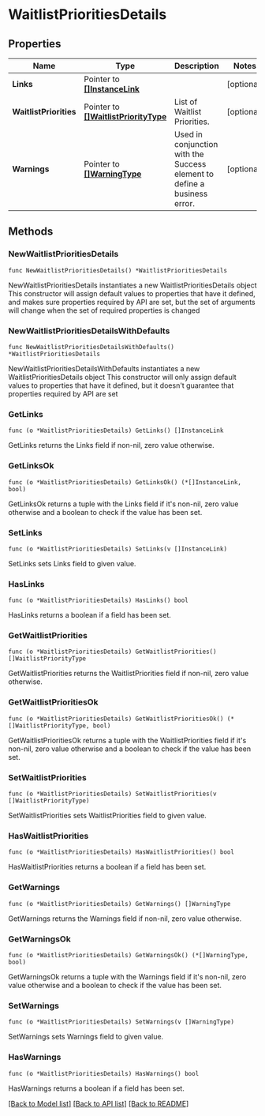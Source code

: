 # WaitlistPrioritiesDetails

## Properties

Name | Type | Description | Notes
------------ | ------------- | ------------- | -------------
**Links** | Pointer to [**[]InstanceLink**](InstanceLink.md) |  | [optional] 
**WaitlistPriorities** | Pointer to [**[]WaitlistPriorityType**](WaitlistPriorityType.md) | List of Waitlist Priorities. | [optional] 
**Warnings** | Pointer to [**[]WarningType**](WarningType.md) | Used in conjunction with the Success element to define a business error. | [optional] 

## Methods

### NewWaitlistPrioritiesDetails

`func NewWaitlistPrioritiesDetails() *WaitlistPrioritiesDetails`

NewWaitlistPrioritiesDetails instantiates a new WaitlistPrioritiesDetails object
This constructor will assign default values to properties that have it defined,
and makes sure properties required by API are set, but the set of arguments
will change when the set of required properties is changed

### NewWaitlistPrioritiesDetailsWithDefaults

`func NewWaitlistPrioritiesDetailsWithDefaults() *WaitlistPrioritiesDetails`

NewWaitlistPrioritiesDetailsWithDefaults instantiates a new WaitlistPrioritiesDetails object
This constructor will only assign default values to properties that have it defined,
but it doesn't guarantee that properties required by API are set

### GetLinks

`func (o *WaitlistPrioritiesDetails) GetLinks() []InstanceLink`

GetLinks returns the Links field if non-nil, zero value otherwise.

### GetLinksOk

`func (o *WaitlistPrioritiesDetails) GetLinksOk() (*[]InstanceLink, bool)`

GetLinksOk returns a tuple with the Links field if it's non-nil, zero value otherwise
and a boolean to check if the value has been set.

### SetLinks

`func (o *WaitlistPrioritiesDetails) SetLinks(v []InstanceLink)`

SetLinks sets Links field to given value.

### HasLinks

`func (o *WaitlistPrioritiesDetails) HasLinks() bool`

HasLinks returns a boolean if a field has been set.

### GetWaitlistPriorities

`func (o *WaitlistPrioritiesDetails) GetWaitlistPriorities() []WaitlistPriorityType`

GetWaitlistPriorities returns the WaitlistPriorities field if non-nil, zero value otherwise.

### GetWaitlistPrioritiesOk

`func (o *WaitlistPrioritiesDetails) GetWaitlistPrioritiesOk() (*[]WaitlistPriorityType, bool)`

GetWaitlistPrioritiesOk returns a tuple with the WaitlistPriorities field if it's non-nil, zero value otherwise
and a boolean to check if the value has been set.

### SetWaitlistPriorities

`func (o *WaitlistPrioritiesDetails) SetWaitlistPriorities(v []WaitlistPriorityType)`

SetWaitlistPriorities sets WaitlistPriorities field to given value.

### HasWaitlistPriorities

`func (o *WaitlistPrioritiesDetails) HasWaitlistPriorities() bool`

HasWaitlistPriorities returns a boolean if a field has been set.

### GetWarnings

`func (o *WaitlistPrioritiesDetails) GetWarnings() []WarningType`

GetWarnings returns the Warnings field if non-nil, zero value otherwise.

### GetWarningsOk

`func (o *WaitlistPrioritiesDetails) GetWarningsOk() (*[]WarningType, bool)`

GetWarningsOk returns a tuple with the Warnings field if it's non-nil, zero value otherwise
and a boolean to check if the value has been set.

### SetWarnings

`func (o *WaitlistPrioritiesDetails) SetWarnings(v []WarningType)`

SetWarnings sets Warnings field to given value.

### HasWarnings

`func (o *WaitlistPrioritiesDetails) HasWarnings() bool`

HasWarnings returns a boolean if a field has been set.


[[Back to Model list]](../README.md#documentation-for-models) [[Back to API list]](../README.md#documentation-for-api-endpoints) [[Back to README]](../README.md)


